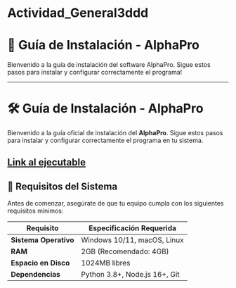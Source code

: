 # Actividad_General3ddd

# 📌 Guía de Instalación - AlphaPro

Bienvenido a la guía de instalación del software AlphaPro. Sigue estos pasos para instalar y configurar correctamente el programa!

---

# 🛠 Guía de Instalación - AlphaPro

Bienvenido a la guía oficial de instalación del **AlphaPro**. Sigue estos pasos para instalar y configurar correctamente el programa en tu sistema.

[Link al ejecutable](https://cdn-icons-png.flaticon.com/512/2306/2306085.png)
---

## 📌 Requisitos del Sistema  

Antes de comenzar, asegúrate de que tu equipo cumpla con los siguientes requisitos mínimos:  

| Requisito        | Especificación Requerida |
|------------------|------------------------|
| **Sistema Operativo** | Windows 10/11, macOS, Linux |
| **RAM** | 2GB (Recomendado: 4GB) |
| **Espacio en Disco** | 1024MB libres |
| **Dependencias** | Python 3.8+, Node.js 16+, Git |
